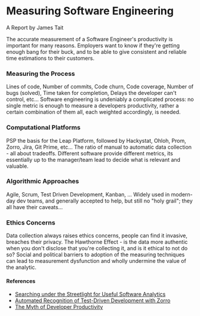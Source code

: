 # Measuring Software Engineering
A Report by James Tait

The accurate measurement of a Software Engineer's productivity is important for many reasons. Employers want to know if they're getting enough bang for their buck, and to be able to give consistent and reliable time estimations to their customers.

### Measuring the Process
Lines of code, Number of commits, Code churn, Code coverage, Number of bugs (solved), Time taken for completion, Delays the developer can't control, etc...
Software engineering is undeniably a complicated process: no single metric is enough to measure a developers productivity, rather a certain combination of them all, each weighted accordingly, is needed.

### Computational Platforms
PSP the basis for the Leap Platform, followed by Hackystat, Ohloh, Prom, Zorro, Jira, Git Prime, etc...
The ratio of manual to automatic data collection - all about tradeoffs. Different software provide different metrics, its essentially up to the manager/team lead to decide what is relevant and valuable.

### Algorithmic Approaches
Agile, Scrum, Test Driven Development, Kanban, ...
Widely used in modern-day dev teams, and generally accepted to help, but still no "holy grail"; they all have their caveats...

### Ethics Concerns
Data collection always raises ethics concerns, people can find it invasive, breaches their privacy. The Hawthorne Effect - is the data more authentic when you don't disclose that you're collecting it, and is it ethical to not do so? Social and political barriers to adoption of the measuring techniques can lead to measurement dysfunction and wholly undermine the value of the analytic.

#### References
*   [Searching under the Streetlight for Useful Software Analytics](http://www.citeulike.org/group/3370/article/12458067)
*   [Automated Recognition of Test-Driven Development with Zorro](http://citeseerx.ist.psu.edu/viewdoc/summary?doi=10.1.1.597.6431)
*   [The Myth of Developer Productivity](https://dev9.com/blog-posts/2015/1/the-myth-of-developer-productivity)
